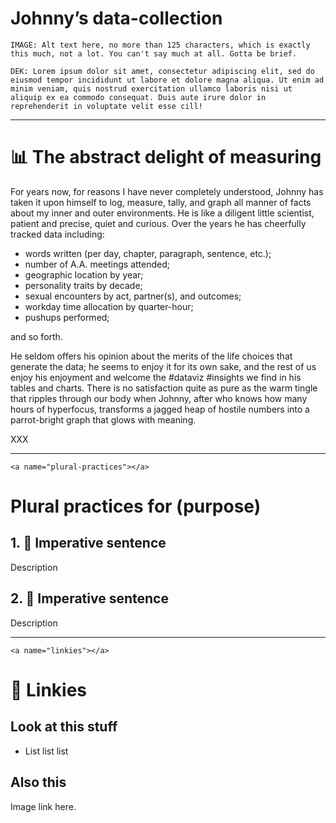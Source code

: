 # Johnny’s data-collection

```
IMAGE: Alt text here, no more than 125 characters, which is exactly this much, not a lot. You can't say much at all. Gotta be brief.
```

```
DEK: Lorem ipsum dolor sit amet, consectetur adipiscing elit, sed do eiusmod tempor incididunt ut labore et dolore magna aliqua. Ut enim ad minim veniam, quis nostrud exercitation ullamco laboris nisi ut aliquip ex ea commodo consequat. Duis aute irure dolor in reprehenderit in voluptate velit esse cill!
```
---- 

# 📊 The abstract delight of measuring 

For years now, for reasons I have never completely understood, Johnny has taken it upon himself to log, measure, tally, and graph all manner of facts about my inner and outer environments. He is like a diligent little scientist, patient and precise, quiet and curious. Over the years he has cheerfully tracked data including:

- words written (per day, chapter, paragraph, sentence, etc.);
- number of A.A. meetings attended;
- geographic location by year;
- personality traits by decade; 
- sexual encounters by act, partner(s), and outcomes; 
- workday time allocation by quarter-hour; 
- pushups performed; 

and so forth. 

He seldom offers his opinion about the merits of the life choices that generate the data; he seems to enjoy it for its own sake, and the rest of us enjoy his enjoyment and welcome the #dataviz #insights we find in his tables and charts. There is no satisfaction quite as pure as the warm tingle that ripples through our body when Johnny, after who knows how many hours of hyperfocus, transforms a jagged heap of hostile numbers into a parrot-bright graph that glows with meaning. 

XXX 

---- 

```
<a name="plural-practices"></a>
```

# Plural practices for (purpose)
## 1. 🫙 Imperative sentence
Description

## 2. 🏺 Imperative sentence
Description

---- 

```
<a name="linkies"></a>
```

# 🔗 Linkies

## Look at this stuff
- List list list

## Also this
Image link here.